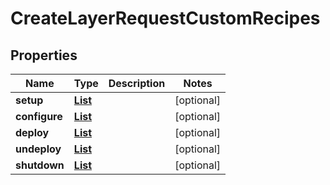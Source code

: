 

# CreateLayerRequestCustomRecipes


## Properties

| Name | Type | Description | Notes |
|------------ | ------------- | ------------- | -------------|
|**setup** | [**List**](List.md) |  |  [optional] |
|**configure** | [**List**](List.md) |  |  [optional] |
|**deploy** | [**List**](List.md) |  |  [optional] |
|**undeploy** | [**List**](List.md) |  |  [optional] |
|**shutdown** | [**List**](List.md) |  |  [optional] |



